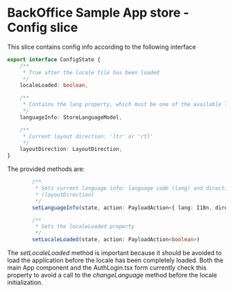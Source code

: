 # BackOffice Sample App store - Config slice

This slice contains config info according to the following interface

```ts
export interface ConfigState {
    /**
     * True after the locale file has been loaded
     */
    localeLoaded: boolean,

    /**
     * Contains the lang property, which must be one of the available languages
     */
    languageInfo: StoreLanguageModel,

    /**
     * Current layout direction: 'ltr' or 'rtl'
     */
    layoutDirection: LayoutDirection,
}
```

The provided methods are:

```ts
        /**
         * Sets current language info: language code (lang) and direction 
         * (layoutDirection)
         */
        setLanguageInfo(state, action: PayloadAction<{ lang: I18n, direction?: LayoutDirection }>)

        /**
         * Sets the localeLoaded property
         */
        setLocaleLoaded(state, action: PayloadAction<boolean>)
```

The _setLocaleLoaded_ method is important because it should be avoided to load the application before the locale has been completely loaded. Both the main App component and the AuthLogin.tsx form currently check this property to avoid a call to the _changeLanguage_ method before the locale initialization.
